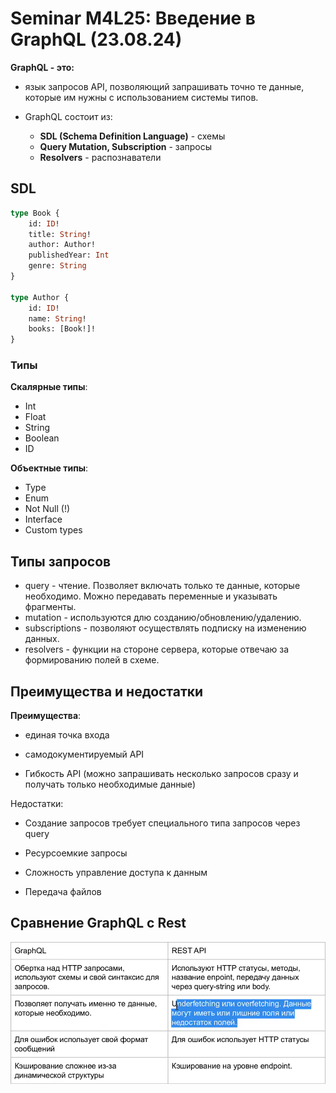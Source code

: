 # Seminar M4L25: Введение в GraphQL (23.08.24)

**GraphQL - это:**

- язык запросов API, позволяющий запрашивать точно те данные, которые им нужны с использованием системы типов.

- GraphQL состоит из:
    - **SDL (Schema Definition Language)** - схемы
    - **Query Mutation, Subscription** - запросы
    - **Resolvers** - распознаватели


## SDL

```graphql
type Book {
    id: ID!
    title: String!
    author: Author!
    publishedYear: Int
    genre: String
}

type Author {
    id: ID!
    name: String!
    books: [Book!]!
}
```

### Типы

**Скалярные типы**:

- Int
- Float
- String
- Boolean
- ID 

**Объектные типы**:

- Type
- Enum
- Not Null (!)
- Interface
- Custom types

## Типы запросов

- query - чтение. Позволяет включать только те данные, которые
необходимо. Можно передавать переменные и указывать фрагменты.
- mutation - используются длю созданию/обновлению/удалению.
- subscriptions - позволяют осуществлять подписку на изменению данных.
- resolvers - функции на стороне сервера, которые отвечаю за формированию полей в схеме.

## Преимущества и недостатки

**Преимущества**: 

- единая точка входа

- самодокументируемый API

- Гибкость API (можно запрашивать несколько запросов сразу и получать только необходимые данные)

Недостатки:

- Создание запросов требует специального типа запросов через query

- Ресурсоемкие запросы

- Сложность управление доступа к данным

- Передача файлов


## Сравнение GraphQL с Rest

![alt text](images/ql_vs_rest.png)